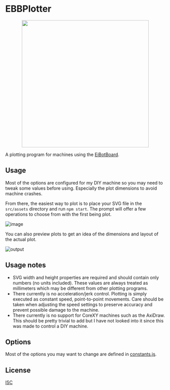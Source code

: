 # EBBPlotter

<p align="center">
  <img src="https://github.com/dtgreene/ebbplotter/assets/24302976/16256342-f252-4e7a-ac87-e87c649266f8" width="400" />
</p>

A plotting program for machines using the [EiBotBoard](http://www.schmalzhaus.com/EBB/).

## Usage

Most of the options are configured for my DIY machine so you may need to tweak some values before using.  Especially the plot dimensions to avoid machine crashes.

From there, the easiest way to plot is to place your SVG file in the `src/assets` directory and run `npm start`.  The prompt will offer a few operations to choose from with the first being plot.

![image](https://github.com/dtgreene/ebbplotter/assets/24302976/0709451a-f001-42f3-8586-9e3043462a61)

You can also preview plots to get an idea of the dimensions and layout of the actual plot.

![output](https://github.com/dtgreene/ebbplotter/assets/24302976/4b212ce1-1a53-403a-b823-697bbb8a3d8e)

## Usage notes
- SVG width and height properties are required and should contain only numbers (no units included).  These values are always treated as millimeters which may be different from other plotting programs.
- There currently is no acceleration/jerk control.  Plotting is simply executed as constant speed, point-to-point movements.  Care should be taken when adjusting the speed settings to preserve accuracy and prevent possible damage to the machine.
- There currently is no support for CoreXY machines such as the AxiDraw.  This should be pretty trivial to add but I have not looked into it since this was made to control a DIY machine. 

## Options

Most of the options you may want to change are defined in [constants.js](src/constants.js#L16). 

## License

[ISC](https://choosealicense.com/licenses/isc/)
